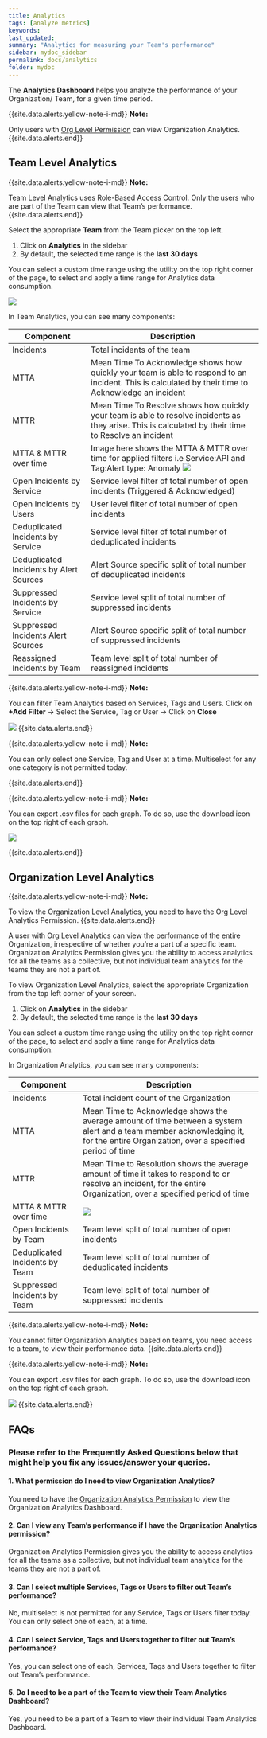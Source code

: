 ```yaml
---
title: Analytics 
tags: [analyze metrics]
keywords:
last_updated:
summary: "Analytics for measuring your Team's performance"
sidebar: mydoc_sidebar
permalink: docs/analytics
folder: mydoc
---
```


The **Analytics Dashboard** helps you analyze the performance of your Organization/ Team, for a given time period.

{{site.data.alerts.yellow-note-i-md}}
**Note:**

Only users with [Org Level Permission](https://support.squadcast.com/docs/user-permissions-access-controls) can view Organization Analytics.
{{site.data.alerts.end}}

## Team Level Analytics

{{site.data.alerts.yellow-note-i-md}}
**Note:**

Team Level Analytics uses Role-Based Access Control. Only the users who are part of the Team can view that Team’s performance.
{{site.data.alerts.end}}

Select the appropriate **Team** from the Team picker on the top left.

1. Click on **Analytics** in the sidebar
2. By default, the selected time range is the **last 30 days**

You can select a custom time range using the utility on the top right corner of the page, to select and apply a time range for Analytics data consumption.

![](images/analytics_1.png)

In Team Analytics, you can see many components:

|    Component   | Description |
| --- | --- |
|   Incidents  |       Total incidents of the team        |
| MTTA |   Mean Time To Acknowledge shows how quickly your team is able to respond to an incident. This is calculated by their time to Acknowledge an incident |
|   MTTR  |  Mean Time To Resolve shows how quickly your team is able to resolve incidents as they arise. This is calculated by their time to Resolve an incident  |
|   MTTA & MTTR over time  |    []() Image here shows the MTTA & MTTR over time for applied filters i.e Service:API and Tag:Alert type: Anomaly   ![](images/analytics_4.png)        |
|   Open Incidents by Service  |       Service level filter of total number of open incidents (Triggered & Acknowledged)        |
|   Open Incidents by Users  |       User level filter of total number of open incidents       |
|   Deduplicated Incidents by Service  |       Service level filter of total number of deduplicated incidents       |
|   Deduplicated Incidents by Alert Sources  |       Alert Source specific split of total number of deduplicated incidents     |
|   Suppressed Incidents by Service  |       Service level split of total number of suppressed incidents       |
|   Suppressed Incidents Alert Sources  |      Alert Source specific split of total number of suppressed incidents        |
|   Reassigned Incidents by Team  |       Team level split of total number of reassigned incidents        |

{{site.data.alerts.yellow-note-i-md}}
**Note:**

You can filter Team Analytics based on Services, Tags and Users. Click on **+Add Filter** -> Select the Service, Tag or User -> Click on **Close**

![](images/analytics_2.png)
{{site.data.alerts.end}}

{{site.data.alerts.yellow-note-i-md}}
**Note:**

You can only select one Service, Tag and User at a time. Multiselect for any one category is not permitted today.

{{site.data.alerts.end}}

{{site.data.alerts.yellow-note-i-md}}
**Note:**

You can export .csv files for each graph. To do so, use the download icon on the top right of each graph.

![](images/analytics_3.png)

{{site.data.alerts.end}}

## Organization Level Analytics

{{site.data.alerts.yellow-note-i-md}}
**Note:**

To view the Organization Level Analytics, you need to have the Org Level Analytics Permission. 
{{site.data.alerts.end}}

A user with Org Level Analytics can view the performance of the entire Organization, irrespective of whether you’re a part of a specific team. Organization Analytics Permission gives you the ability to access analytics for all the teams as a collective, but not individual team analytics for the teams they are not a part of.

To view Organization Level Analytics, select the appropriate Organization from the top left corner of your screen.

1. Click on **Analytics** in the sidebar
2. By default, the selected time range is the **last 30 days**

You can select a custom time range using the utility on the top right corner of the page, to select and apply a time range for Analytics data consumption.


In Organization Analytics, you can see many components:

|    Component    | Description |
| --- | --- |
|   Incidents   |     Total incident count of the Organization      |
| MTTA |      Mean Time to Acknowledge shows the average amount of time between a system alert and a team member acknowledging it, for the entire Organization, over a specified period of time     |
|   MTTR   |     Mean Time to Resolution shows the average amount of time it takes to respond to or resolve an incident, for the entire Organization, over a specified period of time      |
|   MTTA & MTTR over time  |     ![](images/analytics_5.png)     |
|   Open Incidents by Team  |   Team level split of total number of open incidents  |
|   Deduplicated Incidents by Team  |     Team level split of total number of deduplicated incidents      |
|   Suppressed Incidents by Team   |     Team level split of total number of suppressed incidents      |

{{site.data.alerts.yellow-note-i-md}}
**Note:**

You cannot filter Organization Analytics based on teams, you need access to a team, to view their performance data.
{{site.data.alerts.end}}

{{site.data.alerts.yellow-note-i-md}}
**Note:**

You can export .csv files for each graph. To do so, use the download icon on the top right of each graph. 

![](images/analytics_3.png)
{{site.data.alerts.end}}

## FAQs

### Please refer to the Frequently Asked Questions below that might help you fix any issues/answer your queries.

#### 1. What permission do I need to view Organization Analytics?

You need to have the [Organization Analytics Permission](https://support.squadcast.com/docs/user-permissions-access-controls) to view the Organization Analytics Dashboard.

#### 2. Can I view any Team’s performance if I have the Organization Analytics permission?

Organization Analytics Permission gives you the ability to access analytics for all the teams as a collective, but not individual team analytics for the teams they are not a part of.

#### 3. Can I select multiple Services, Tags or Users to filter out Team’s performance?

No, multiselect is not permitted for any Service, Tags or Users filter today. You can only select one of each, at a time.

#### 4. Can I select Service, Tags and Users together to filter out Team’s performance?

Yes, you can select one of each, Services, Tags and Users together to filter out Team’s performance.

#### 5. Do I need to be a part of the Team to view their Team Analytics Dashboard?

Yes, you need to be a part of a Team to view their individual Team Analytics Dashboard.
